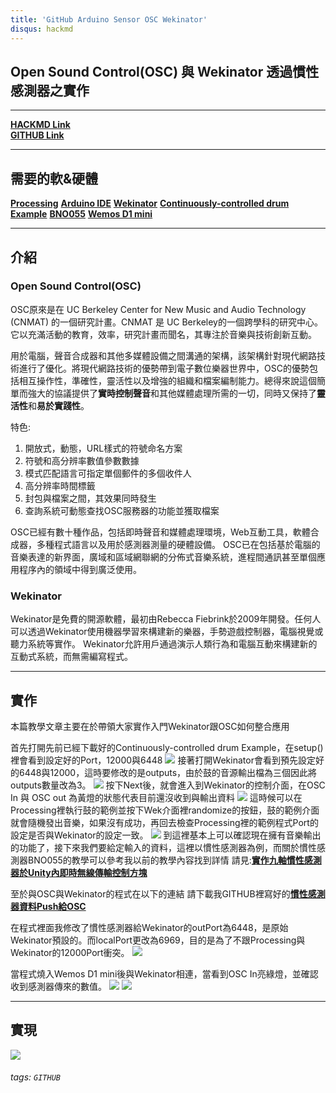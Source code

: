 ```yaml
---
title: 'GitHub Arduino Sensor OSC Wekinator'
disqus: hackmd
---
```


## Open Sound Control(OSC) 與 Wekinator 透過慣性感測器之實作
---

[**HACKMD Link**](https://hackmd.io/@J-T-LEE/B1ZfVWSpU)    
[**GITHUB Link**](https://github.com/bmpsst511/Arduino_Unity_VR-OSC-Wekinaor/blob/master/IMU_OSC_Wekinator.cpp) 

---
需要的軟&硬體
---
[**Processing**](https://processing.org/)
[**Arduino IDE**](https://www.arduino.cc/)
[**Wekinator**](http://www.wekinator.org/)
[**Continuously-controlled drum Example**](http://www.wekinator.org/examples/)
[**BNO055**](https://learn.adafruit.com/adafruit-bno055-absolute-orientation-sensor)
[**Wemos D1 mini**](https://opencircuit.shop/Product/WeMos-D1-mini-V3.1-Wifi-Module)

---
介紹
---

### Open Sound Control(OSC)
OSC原來是在 UC Berkeley Center for New Music and Audio Technology (CNMAT) 的一個研究計畫。CNMAT 是 UC Berkeley的一個跨學科的研究中心。它以充滿活動的教育，效率，研究計畫而聞名，其專注於音樂與技術創新互動。

用於電腦，聲音合成器和其他多媒體設備之間溝通的架構，該架構針對現代網路技術進行了優化。將現代網路技術的優勢帶到電子數位樂器世界中，OSC的優勢包括相互操作性，準確性，靈活性以及增強的組織和檔案編制能力。總得來說這個簡單而強大的協議提供了**實時控制聲音**和其他媒體處理所需的一切，同時又保持了**靈活性**和**易於實踐性**。

特色:
1. 開放式，動態，URL樣式的符號命名方案
2. 符號和高分辨率數值參數數據
3. 模式匹配語言可指定單個郵件的多個收件人
4. 高分辨率時間標籤
5. 封包與檔案之間，其效果同時發生
6. 查詢系統可動態查找OSC服務器的功能並獲取檔案

OSC已經有數十種作品，包括即時聲音和媒體處理環境，Web互動工具，軟體合成器，多種程式語言以及用於感測器測量的硬體設備。 OSC已在包括基於電腦的音樂表達的新界面，廣域和區域網聯網的分佈式音樂系統，進程間通訊甚至單個應用程序內的領域中得到廣泛使用。

### Wekinator
Wekinator是免費的開源軟體，最初由Rebecca Fiebrink於2009年開發。任何人可以透過Wekinator使用機器學習來構建新的樂器，手勢遊戲控制器，電腦視覺或聽力系統等實作。
Wekinator允許用戶通過演示人類行為和電腦互動來構建新的互動式系統，而無需編寫程式。

---
實作
---

本篇教學文章主要在於帶領大家實作入門Wekinator跟OSC如何整合應用

首先打開先前已經下載好的Continuously-controlled drum Example，在setup()裡會看到設定好的Port，12000與6448
![](https://i.imgur.com/L2znbyQ.png)
接著打開Wekinator會看到預先設定好的6448與12000，這時要修改的是outputs，由於鼓的音源輸出檔為三個因此將outputs數量改為3。
![](https://i.imgur.com/rv3Hlbp.png)
按下Next後，就會進入到Wekinator的控制介面，在OSC In 與 OSC out 為黃燈的狀態代表目前還沒收到與輸出資料
![](https://i.imgur.com/7W0mFfL.png)
這時候可以在Processing裡執行鼓的範例並按下Wek介面裡randomize的按鈕，鼓的範例介面就會隨機發出音樂，如果沒有成功，再回去檢查Processing裡的範例程式Port的設定是否與Wekinator的設定一致。
![](https://i.imgur.com/hqtxOYk.png)
到這裡基本上可以確認現在擁有音樂輸出的功能了，接下來我們要給定輸入的資料，這裡以慣性感測器為例，而關於慣性感測器BNO055的教學可以參考我以前的教學內容找到詳情
請見:[**實作九軸慣性感測器於Unity內即時無線傳輸控制方塊**](https://github.com/bmpsst511/Arduino_Wireless_Sensors/tree/master/IMU%20BNO055)

至於與OSC與Wekinator的程式在以下的連結
請下載我GITHUB裡寫好的[**慣性感測器資料Push給OSC**](https://github.com/bmpsst511/Arduino_Unity_VR-OSC-Wekinaor/blob/master/IMU_OSC_Wekinator.cpp)

在程式裡面我修改了慣性感測器給Wekinator的outPort為6448，是原始Wekinator預設的。而localPort更改為6969，目的是為了不跟Processing與Wekinator的12000Port衝突。
![](https://i.imgur.com/XXYN7pS.png)

當程式燒入Wemos D1 mini後與Wekinator相連，當看到OSC In亮綠燈，並確認收到感測器傳來的數值。
![](https://i.imgur.com/KjONx61.png)
![](https://i.imgur.com/BsyMEfy.png)

---
實現
---
![](https://j.gifs.com/XLGj0V.gif)








###### tags: `GITHUB`
